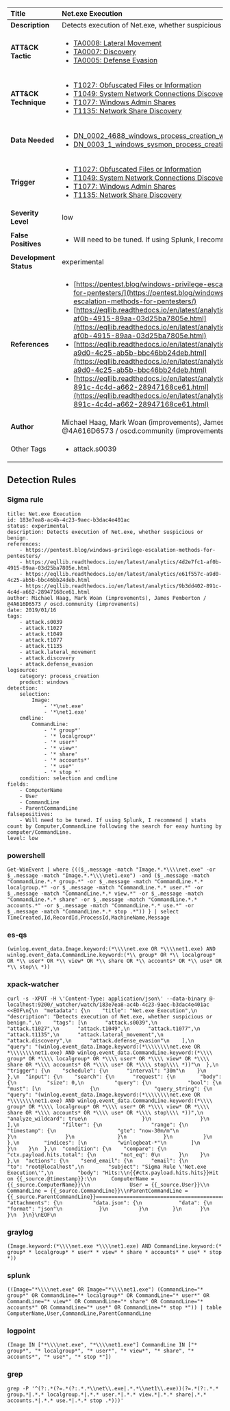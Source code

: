 | Title                    | Net.exe Execution       |
|:-------------------------|:------------------|
| **Description**          | Detects execution of Net.exe, whether suspicious or benign. |
| **ATT&amp;CK Tactic**    |  <ul><li>[TA0008: Lateral Movement](https://attack.mitre.org/tactics/TA0008)</li><li>[TA0007: Discovery](https://attack.mitre.org/tactics/TA0007)</li><li>[TA0005: Defense Evasion](https://attack.mitre.org/tactics/TA0005)</li></ul>  |
| **ATT&amp;CK Technique** | <ul><li>[T1027: Obfuscated Files or Information](https://attack.mitre.org/techniques/T1027)</li><li>[T1049: System Network Connections Discovery](https://attack.mitre.org/techniques/T1049)</li><li>[T1077: Windows Admin Shares](https://attack.mitre.org/techniques/T1077)</li><li>[T1135: Network Share Discovery](https://attack.mitre.org/techniques/T1135)</li></ul>  |
| **Data Needed**          | <ul><li>[DN_0002_4688_windows_process_creation_with_commandline](../Data_Needed/DN_0002_4688_windows_process_creation_with_commandline.md)</li><li>[DN_0003_1_windows_sysmon_process_creation](../Data_Needed/DN_0003_1_windows_sysmon_process_creation.md)</li></ul>  |
| **Trigger**              | <ul><li>[T1027: Obfuscated Files or Information](../Triggers/T1027.md)</li><li>[T1049: System Network Connections Discovery](../Triggers/T1049.md)</li><li>[T1077: Windows Admin Shares](../Triggers/T1077.md)</li><li>[T1135: Network Share Discovery](../Triggers/T1135.md)</li></ul>  |
| **Severity Level**       | low |
| **False Positives**      | <ul><li>Will need to be tuned. If using Splunk, I recommend | stats count by Computer,CommandLine following the search for easy hunting by computer/CommandLine.</li></ul>  |
| **Development Status**   | experimental |
| **References**           | <ul><li>[https://pentest.blog/windows-privilege-escalation-methods-for-pentesters/](https://pentest.blog/windows-privilege-escalation-methods-for-pentesters/)</li><li>[https://eqllib.readthedocs.io/en/latest/analytics/4d2e7fc1-af0b-4915-89aa-03d25ba7805e.html](https://eqllib.readthedocs.io/en/latest/analytics/4d2e7fc1-af0b-4915-89aa-03d25ba7805e.html)</li><li>[https://eqllib.readthedocs.io/en/latest/analytics/e61f557c-a9d0-4c25-ab5b-bbc46bb24deb.html](https://eqllib.readthedocs.io/en/latest/analytics/e61f557c-a9d0-4c25-ab5b-bbc46bb24deb.html)</li><li>[https://eqllib.readthedocs.io/en/latest/analytics/9b3dd402-891c-4c4d-a662-28947168ce61.html](https://eqllib.readthedocs.io/en/latest/analytics/9b3dd402-891c-4c4d-a662-28947168ce61.html)</li></ul>  |
| **Author**               | Michael Haag, Mark Woan (improvements), James Pemberton / @4A616D6573 / oscd.community (improvements) |
| Other Tags           | <ul><li>attack.s0039</li></ul> | 

## Detection Rules

### Sigma rule

```
title: Net.exe Execution
id: 183e7ea8-ac4b-4c23-9aec-b3dac4e401ac
status: experimental
description: Detects execution of Net.exe, whether suspicious or benign.
references:
    - https://pentest.blog/windows-privilege-escalation-methods-for-pentesters/
    - https://eqllib.readthedocs.io/en/latest/analytics/4d2e7fc1-af0b-4915-89aa-03d25ba7805e.html
    - https://eqllib.readthedocs.io/en/latest/analytics/e61f557c-a9d0-4c25-ab5b-bbc46bb24deb.html
    - https://eqllib.readthedocs.io/en/latest/analytics/9b3dd402-891c-4c4d-a662-28947168ce61.html
author: Michael Haag, Mark Woan (improvements), James Pemberton / @4A616D6573 / oscd.community (improvements)
date: 2019/01/16
tags:
    - attack.s0039
    - attack.t1027
    - attack.t1049
    - attack.t1077
    - attack.t1135
    - attack.lateral_movement
    - attack.discovery
    - attack.defense_evasion
logsource:
    category: process_creation
    product: windows
detection:
    selection:
        Image:
            - '*\net.exe'
            - '*\net1.exe'
    cmdline:
        CommandLine:
            - '* group*'
            - '* localgroup*'
            - '* user*'
            - '* view*'
            - '* share'
            - '* accounts*'
            - '* use*'
            - '* stop *'
    condition: selection and cmdline
fields:
    - ComputerName
    - User
    - CommandLine
    - ParentCommandLine
falsepositives:
    - Will need to be tuned. If using Splunk, I recommend | stats count by Computer,CommandLine following the search for easy hunting by computer/CommandLine.
level: low

```





### powershell
    
```
Get-WinEvent | where {(($_.message -match "Image.*.*\\\\net.exe" -or $_.message -match "Image.*.*\\\\net1.exe") -and ($_.message -match "CommandLine.*.* group.*" -or $_.message -match "CommandLine.*.* localgroup.*" -or $_.message -match "CommandLine.*.* user.*" -or $_.message -match "CommandLine.*.* view.*" -or $_.message -match "CommandLine.*.* share" -or $_.message -match "CommandLine.*.* accounts.*" -or $_.message -match "CommandLine.*.* use.*" -or $_.message -match "CommandLine.*.* stop .*")) } | select TimeCreated,Id,RecordId,ProcessId,MachineName,Message
```


### es-qs
    
```
(winlog.event_data.Image.keyword:(*\\\\net.exe OR *\\\\net1.exe) AND winlog.event_data.CommandLine.keyword:(*\\ group* OR *\\ localgroup* OR *\\ user* OR *\\ view* OR *\\ share OR *\\ accounts* OR *\\ use* OR *\\ stop\\ *))
```


### xpack-watcher
    
```
curl -s -XPUT -H \'Content-Type: application/json\' --data-binary @- localhost:9200/_watcher/watch/183e7ea8-ac4b-4c23-9aec-b3dac4e401ac <<EOF\n{\n  "metadata": {\n    "title": "Net.exe Execution",\n    "description": "Detects execution of Net.exe, whether suspicious or benign.",\n    "tags": [\n      "attack.s0039",\n      "attack.t1027",\n      "attack.t1049",\n      "attack.t1077",\n      "attack.t1135",\n      "attack.lateral_movement",\n      "attack.discovery",\n      "attack.defense_evasion"\n    ],\n    "query": "(winlog.event_data.Image.keyword:(*\\\\\\\\net.exe OR *\\\\\\\\net1.exe) AND winlog.event_data.CommandLine.keyword:(*\\\\ group* OR *\\\\ localgroup* OR *\\\\ user* OR *\\\\ view* OR *\\\\ share OR *\\\\ accounts* OR *\\\\ use* OR *\\\\ stop\\\\ *))"\n  },\n  "trigger": {\n    "schedule": {\n      "interval": "30m"\n    }\n  },\n  "input": {\n    "search": {\n      "request": {\n        "body": {\n          "size": 0,\n          "query": {\n            "bool": {\n              "must": [\n                {\n                  "query_string": {\n                    "query": "(winlog.event_data.Image.keyword:(*\\\\\\\\net.exe OR *\\\\\\\\net1.exe) AND winlog.event_data.CommandLine.keyword:(*\\\\ group* OR *\\\\ localgroup* OR *\\\\ user* OR *\\\\ view* OR *\\\\ share OR *\\\\ accounts* OR *\\\\ use* OR *\\\\ stop\\\\ *))",\n                    "analyze_wildcard": true\n                  }\n                }\n              ],\n              "filter": {\n                "range": {\n                  "timestamp": {\n                    "gte": "now-30m/m"\n                  }\n                }\n              }\n            }\n          }\n        },\n        "indices": [\n          "winlogbeat-*"\n        ]\n      }\n    }\n  },\n  "condition": {\n    "compare": {\n      "ctx.payload.hits.total": {\n        "not_eq": 0\n      }\n    }\n  },\n  "actions": {\n    "send_email": {\n      "email": {\n        "to": "root@localhost",\n        "subject": "Sigma Rule \'Net.exe Execution\'",\n        "body": "Hits:\\n{{#ctx.payload.hits.hits}}Hit on {{_source.@timestamp}}:\\n     ComputerName = {{_source.ComputerName}}\\n             User = {{_source.User}}\\n      CommandLine = {{_source.CommandLine}}\\nParentCommandLine = {{_source.ParentCommandLine}}================================================================================\\n{{/ctx.payload.hits.hits}}",\n        "attachments": {\n          "data.json": {\n            "data": {\n              "format": "json"\n            }\n          }\n        }\n      }\n    }\n  }\n}\nEOF\n
```


### graylog
    
```
(Image.keyword:(*\\\\net.exe *\\\\net1.exe) AND CommandLine.keyword:(* group* * localgroup* * user* * view* * share * accounts* * use* * stop *))
```


### splunk
    
```
((Image="*\\\\net.exe" OR Image="*\\\\net1.exe") (CommandLine="* group*" OR CommandLine="* localgroup*" OR CommandLine="* user*" OR CommandLine="* view*" OR CommandLine="* share" OR CommandLine="* accounts*" OR CommandLine="* use*" OR CommandLine="* stop *")) | table ComputerName,User,CommandLine,ParentCommandLine
```


### logpoint
    
```
(Image IN ["*\\\\net.exe", "*\\\\net1.exe"] CommandLine IN ["* group*", "* localgroup*", "* user*", "* view*", "* share", "* accounts*", "* use*", "* stop *"])
```


### grep
    
```
grep -P '^(?:.*(?=.*(?:.*.*\\net\\.exe|.*.*\\net1\\.exe))(?=.*(?:.*.* group.*|.*.* localgroup.*|.*.* user.*|.*.* view.*|.*.* share|.*.* accounts.*|.*.* use.*|.*.* stop .*)))'
```



